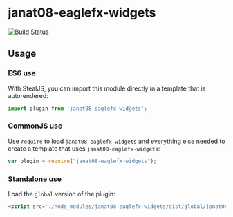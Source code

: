 # janat08-eaglefx-widgets

[![Build Status](https://travis-ci.org/janata08/janat08-eaglefx-widgets.svg?branch=master)](https://travis-ci.org/janata08/janat08-eaglefx-widgets)



## Usage

### ES6 use

With StealJS, you can import this module directly in a template that is autorendered:

```js
import plugin from 'janat08-eaglefx-widgets';
```

### CommonJS use

Use `require` to load `janat08-eaglefx-widgets` and everything else
needed to create a template that uses `janat08-eaglefx-widgets`:

```js
var plugin = require("janat08-eaglefx-widgets");
```

### Standalone use

Load the `global` version of the plugin:

```html
<script src='./node_modules/janat08-eaglefx-widgets/dist/global/janat08-eaglefx-widgets.js'></script>
```
